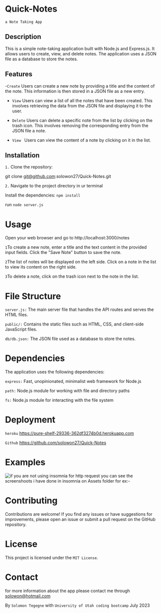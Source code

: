 # Quick-Notes
```a Note Taking App ```
## Description 
This is a simple note-taking application built with Node.js and Express.js. It allows users to create, view, and delete notes. The application uses a JSON file as a database to store the notes.

## Features

-```Create``` Users can create a new note by providing a title and the content of the note. This information is then stored in a JSON file as a new entry.

- ```View``` Users can view a list of all the notes that have been created. This involves retrieving the data from the JSON file and displaying it to the user.

- ```Delete``` Users can delete a specific note from the list by clicking on the trash icon. This involves removing the corresponding entry from the JSON file a note.

- ```View ``` Users can view the content of a note by clicking on it in the list.

## Installation

```1.``` Clone the repository:

git clone git@github.com:solowon27/Quick-Notes.git

```2.``` Navigate to the project directory in ur terminal

Install the dependencies:
```npm install```

run ```node server.js```
# Usage
Open your web browser and go to http://localhost:3000/notes 

```1```To create a new note, enter a title and the text content in the provided input fields. Click the "Save Note" button to save the note.

```2```The list of notes will be displayed on the left side. Click on a note in the list to view its content on the right side.

```3```To delete a note, click on the trash icon next to the note in the list.

# File Structure
```server.js:``` The main server file that handles the API routes and serves the HTML files.

```public/:``` Contains the static files such as HTML, CSS, and client-side JavaScript files.

```db/db.json:``` The JSON file used as a database to store the notes.

# Dependencies
The application uses the following dependencies:

```express:``` Fast, unopinionated, minimalist web framework for Node.js

```path:``` Node.js module for working with file and directory paths

```fs:``` Node.js module for interacting with the file system
# Deployment

```heroku``` https://pure-shelf-29336-362df3274b0d.herokuapp.com

```Github``` https://github.com/solowon27/Quick-Notes

# Examples 

![if you are not using ```insomnia``` for http request you can see the screenshoots i have done in insomnia on Assets folder for ex:-](./Assets/get-api-notes-IDs.jpg)

# Contributing
Contributions are welcome! If you find any issues or have suggestions for improvements, please open an issue or submit a pull request on the GitHub repository.

# License
This project is licensed under the ```MIT License```.
# Contact 
for more information about the app please contact me through solowon@hotmail.com

By ```Solomon Tegegne``` with ```University of Utah coding bootcamp``` July 2023




